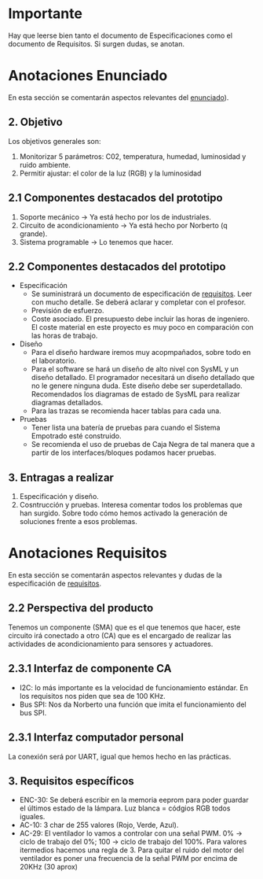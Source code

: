# Importante
Hay que leerse bien tanto el documento de Especificaciones como el documento de Requisitos. Si surgen dudas, se anotan.

# Anotaciones Enunciado
En esta sección se comentarán aspectos relevantes del [enunciado](https://github.com/sgilllorente/SE-Project/blob/main/Enunciado/requisitos-v-0-2.pdf)).
## 2. Objetivo
Los objetivos generales son:
  1. Monitorizar 5 parámetros: C02, temperatura, humedad, luminosidad y ruido ambiente.
  2. Permitir ajustar: el color de la luz (RGB) y la luminosidad
## 2.1 Componentes destacados del prototipo
  1. Soporte mecánico -> Ya está hecho por los de industriales.
  2. Circuito de acondicionamiento -> Ya está hecho por Norberto (q grande).
  3. Sistema programable -> Lo tenemos que hacer.
## 2.2 Componentes destacados del prototipo
  * Especificación
    - Se suministrará un documento de especificación de [requisitos](https://github.com/sgilllorente/SE-Project/blob/main/Enunciado/requisitos-v-0-2.pdf). Leer con mucho detalle. Se deberá aclarar y completar con el profesor.
    - Previsión de esfuerzo.
    - Coste asociado. El presupuesto debe incluir las horas de ingeniero. El coste material en este proyecto es muy poco en comparación con las horas de trabajo.
  * Diseño
    - Para el diseño hardware iremos muy acopmpañados, sobre todo en el laboratorio.
    - Para el software se hará un diseño de alto nivel con SysML y un diseño detallado. El programador necesitará un diseño detallado que no le genere ninguna duda. Este diseño debe ser superdetallado. Recomendados los diagramas de estado de SysML para realizar diagramas detallados.
    - Para las trazas se recomienda hacer tablas para cada una.
  * Pruebas
    - Tener lista una batería de pruebas para cuando el Sistema Empotrado esté construido.
    - Se recomienda el uso de pruebas de Caja Negra de tal manera que a partir de los interfaces/bloques podamos hacer pruebas.
## 3. Entragas a realizar
  1. Especificación y diseño.
  2. Cosntrucción y pruebas. Interesa comentar todos los problemas que han surgido. Sobre todo cómo hemos activado la generación de soluciones frente a esos problemas.

# Anotaciones Requisitos
En esta sección se comentarán aspectos relevantes y dudas de la especificación de [requisitos](https://github.com/sgilllorente/SE-Project/blob/main/Enunciado/requisitos-v-0-2.pdf).
## 2.2 Perspectiva del producto
  Tenemos un componente (SMA) que es el que tenemos que hacer, este circuito irá conectado a otro (CA) que es el encargado de realizar las actividades de acondicionamiento para sensores y actuadores.
## 2.3.1 Interfaz de componente CA 
  - I2C: lo más importante es la velocidad de funcionamiento estándar. En los requisitos nos piden que sea de 100 KHz.
  - Bus SPI: Nos da Norberto una función que imita el funcionamiento del bus SPI.
## 2.3.1 Interfaz computador personal
La conexión será por UART, igual que hemos hecho en las prácticas.
## 3. Requisitos específicos 
  - ENC-30: Se deberá escribir en la memoria eeprom para poder guardar el últimos estado de la lámpara. Luz blanca = códgios RGB todos iguales.
  - AC-10: 3 char de 255 valores (Rojo, Verde, Azul).
  - AC-29: El ventilador lo vamos a controlar con una señal PWM. 0% -> ciclo de trabajo del 0%; 100 -> ciclo de trabajo del 100%. Para valores itermedios hacemos una regla de 3. Para quitar el ruido del motor del ventilador es poner una frecuencia de la señal PWM por encima de 20KHz (30 aprox)
